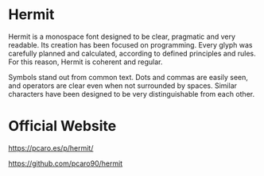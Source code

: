 # Hermit

Hermit is a monospace font designed to be clear, pragmatic and very readable. Its creation has been focused on programming. Every glyph was carefully planned and calculated, according to defined principles and rules. For this reason, Hermit is coherent and regular.

Symbols stand out from common text. Dots and commas are easily seen, and operators are clear even when not surrounded by spaces. Similar characters have been designed to be very distinguishable from each other.

# Official Website

https://pcaro.es/p/hermit/

https://github.com/pcaro90/hermit
